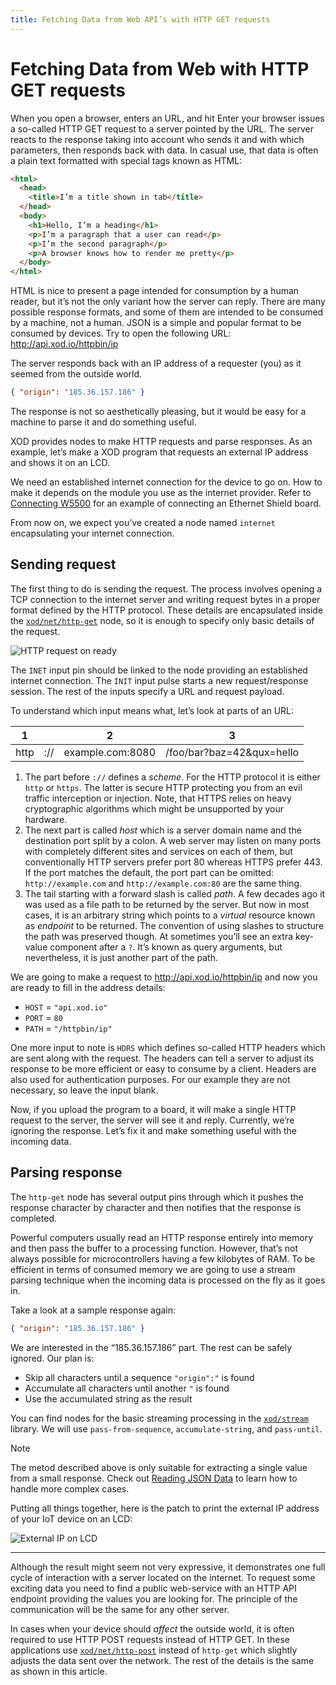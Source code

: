 ```yaml
---
title: Fetching Data from Web API’s with HTTP GET requests
---
```


# Fetching Data from Web with HTTP GET requests

When you open a browser, enters an URL, and hit Enter your browser issues a
so-called HTTP GET request to a server pointed by the URL. The server reacts to
the response taking into account who sends it and with which parameters, then
responds back with data. In casual use, that data is often a plain text
formatted with special tags known as HTML:

```html
<html>
  <head>
    <title>I’m a title shown in tab</title>
  </head>
  <body>
    <h1>Hello, I’m a heading</h1>
    <p>I’m a paragraph that a user can read</p>
    <p>I’m the second paragraph</p>
    <p>A browser knows how to render me pretty</p>
  </body>
</html>
```

HTML is nice to present a page intended for consumption by a human reader, but
it’s not the only variant how the server can reply. There are many possible
response formats, and some of them are intended to be consumed by a machine, not
a human. JSON is a simple and popular format to be consumed by devices. Try to
open the following URL: http://api.xod.io/httpbin/ip

The server responds back with an IP address of a requester (you) as it seemed
from the outside world.

```json
{ "origin": "185.36.157.186" }
```

The response is not so aesthetically pleasing, but it would be easy for a
machine to parse it and do something useful.

XOD provides nodes to make HTTP requests and parse responses. As an example,
let’s make a XOD program that requests an external IP address and shows it on an
LCD.

We need an established internet connection for the device to go on. How to make
it depends on the module you use as the internet provider. Refer to
[Connecting W5500](../w5500-connection/) for an example of connecting an
Ethernet Shield board.

From now on, we expect you’ve created a node named `internet` encapsulating your
internet connection.

## Sending request

The first thing to do is sending the request. The process involves opening a TCP
connection to the internet server and writing request bytes in a proper format
defined by the HTTP protocol. These details are encapsulated inside the
[`xod/net/http-get`](https://xod.io/libs/xod/net/http-get) node, so it is enough
to specify only basic details of the request.

![HTTP request on ready](./request.patch.png)

The `INET` input pin should be linked to the node providing an established
internet connection. The `INIT` input pulse starts a new request/response
session. The rest of the inputs specify a URL and request payload.

To understand which input means what, let’s look at parts of an URL:

<table class="ui very basic collapsing table">
  <thead>
    <tr>
      <th><div class="ui teal label">1</div></th>
      <th></th>
      <th><div class="ui teal label">2</div></th>
      <th><div class="ui teal label">3</div></th>
    </tr>
  </thead>
  <tbody>
    <tr>
      <td>http</td>
      <td>://</td>
      <td>example.com:8080</td>
      <td>/foo/bar?baz=42&qux=hello</td>
    </tr>
  </tbody>
</table>

1.  The part before `://` defines a _scheme_. For the HTTP protocol it is either
    `http` or `https`. The latter is secure HTTP protecting you from an evil
    traffic interception or injection. Note, that HTTPS relies on heavy
    cryptographic algorithms which might be unsupported by your hardware.
2.  The next part is called _host_ which is a server domain name and the
    destination port split by a colon. A web server may listen on many ports
    with completely different sites and services on each of them, but
    conventionally HTTP servers prefer port 80 whereas HTTPS prefer 443. If the
    port matches the default, the port part can be omitted: `http://example.com`
    and `http://example.com:80` are the same thing.
3.  The tail starting with a forward slash is called _path_. A few decades ago
    it was used as a file path to be returned by the server. But now in most
    cases, it is an arbitrary string which points to a _virtual_ resource known
    as _endpoint_ to be returned. The convention of using slashes to structure
    the path was preserved though. At sometimes you’ll see an extra key-value
    component after a `?`. It’s known as query arguments, but nevertheless, it
    is just another part of the path.

We are going to make a request to http://api.xod.io/httpbin/ip and now you are
ready to fill in the address details:

- `HOST` = `"api.xod.io"`
- `PORT` = `80`
- `PATH` = `"/httpbin/ip"`

One more input to note is `HDRS` which defines so-called HTTP headers which are
sent along with the request. The headers can tell a server to adjust its
response to be more efficient or easy to consume by a client. Headers are also
used for authentication purposes. For our example they are not necessary, so
leave the input blank.

Now, if you upload the program to a board, it will make a single HTTP request to
the server, the server will see it and reply. Currently, we’re ignoring the
response. Let’s fix it and make something useful with the incoming data.

## Parsing response

The `http-get` node has several output pins through which it pushes the response
character by character and then notifies that the response is completed.

Powerful computers usually read an HTTP response entirely into memory and then
pass the buffer to a processing function. However, that’s not always possible
for microcontrollers having a few kilobytes of RAM. To be efficient in terms of
consumed memory we are going to use a stream parsing technique when the incoming
data is processed on the fly as it goes in.

Take a look at a sample response again:

```json
{ "origin": "185.36.157.186" }
```

We are interested in the “185.36.157.186” part. The rest can be safely ignored.
Our plan is:

- Skip all characters until a sequence `"origin":"` is found
- Accumulate all characters until another `"` is found
- Use the accumulated string as the result

You can find nodes for the basic streaming processing in the
[`xod/stream`](https://xod.io/libs/xod/stream/) library. We will use
`pass-from-sequence`, `accumulate-string`, and `pass-until`.

<div class="ui segment note">
<span class="ui ribbon label">Note</span>

The metod described above is only suitable for extracting a single value from a small response.
Check out [Reading JSON Data](../reading-json-data/) to learn how to handle more complex cases.

</div>

Putting all things together, here is the patch to print the external IP address
of your IoT device on an LCD:

![External IP on LCD](./print-ip.patch.png)

---

Although the result might seem not very expressive, it demonstrates one full
cycle of interaction with a server located on the internet. To request some
exciting data you need to find a public web-service with an HTTP API endpoint
providing the values you are looking for. The principle of the communication
will be the same for any other server.

In cases when your device should _affect_ the outside world, it is often
required to use HTTP POST requests instead of HTTP GET. In these applications
use [`xod/net/http-post`](https://xod.io/libs/xod/net/http-post/) instead of
`http-get` which slightly adjusts the data sent over the network. The rest of
the details is the same as shown in this article.
